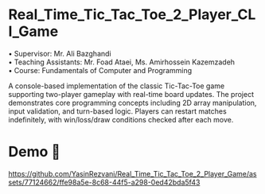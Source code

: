 # Real_Time_Tic_Tac_Toe_2_Player_CLI_Game
• Supervisor: Mr. Ali Bazghandi <br>
• Teaching Assistants: Mr. Foad Ataei, Ms. Amirhossein Kazemzadeh <br>
• Course:  Fundamentals of Computer and Programming <br>

A console-based implementation of the classic Tic-Tac-Toe game supporting two-player gameplay with real-time board updates. The project demonstrates core programming concepts including 2D array manipulation, input validation, and turn-based logic. Players can restart matches indefinitely, with win/loss/draw conditions checked after each move.
# Demo :tada:
https://github.com/YasinRezvani/Real_Time_Tic_Tac_Toe_2_Player_Game/assets/77124662/ffe98a5e-8c68-44f5-a298-0ed42bda5f43

